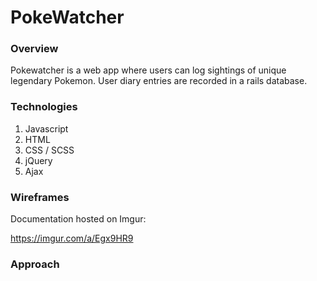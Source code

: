 # **PokeWatcher**



### Overview 

Pokewatcher is a web app where users can log sightings of unique legendary Pokemon.  User diary entries are recorded in a rails database.

### Technologies 

1. Javascript
2. HTML
3. CSS / SCSS
4. jQuery
5. Ajax



### Wireframes 

Documentation hosted on Imgur:

https://imgur.com/a/Egx9HR9



### Approach

